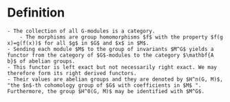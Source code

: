 # Definition
	- The collection of all G-modules is a category.
		- The morphisms are group homomorphisms $f$ with the property $f(g x)=g(f(x))$ for all $g$ in $G$ and $x$ in $M$.
	- Sending each module $M$ to the group of invariants $M^G$ yields a functor from the category of $G$-modules to the category $\mathbf{A b}$ of abelian groups.
	- This functor is left exact but not necessarily right exact. We may therefore form its right derived functors.
	- Their values are abelian groups and they are denoted by $H^n(G, M)$, "the $n$-th cohomology group of $G$ with coefficients in $M$ ". Furthermore, the group $H^0(G, M)$ may be identified with $M^G$.